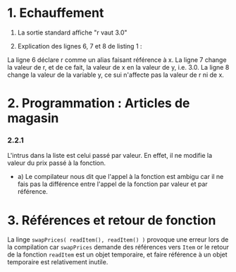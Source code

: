 # 1. Echauffement

1. La sortie standard affiche "r vaut 3.0"

2. Explication des lignes 6, 7 et 8 de listing 1 :

La ligne 6 déclare r comme un alias faisant référence à x.
La ligne 7 change la valeur de r, et de ce fait, la valeur de x en la valeur de y, i.e. 3.0.
La ligne 8 change la valeur de la variable y, ce sui n'affecte pas la valeur de r ni de x. 
# 2. Programmation : Articles de magasin
### 2.2.1

L'intrus dans la liste est celui passé par valeur. En effet, il ne modifie la valeur du prix passé à la fonction.
+ a) Le compilateur nous dit que l'appel à la fonction est ambigu car il ne fais pas la différence entre l'appel de la fonction par valeur et par référence.

# 3. Références et retour de fonction

La linge `swapPrices( readItem(), readItem() )` provoque une erreur lors de la compilation car `swapPrices` demande des références vers `Item` or le retour de la fonction `readItem` est un objet temporaire, et faire référence à un objet temporaire est relativement inutile.